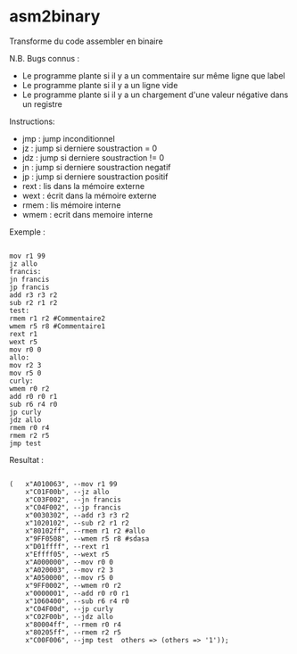 asm2binary
==========

Transforme du code assembler en binaire

N.B.
Bugs connus : 
- Le programme plante  si il y a un commentaire sur même ligne que label
- Le programme plante  si il y a un ligne vide
- Le programme plante  si il y a un chargement d'une valeur négative dans un registre

Instructions:
- jmp : jump inconditionnel	
- jz : jump si derniere soustraction = 0	
- jdz : jump si derniere soustraction != 0
- jn : jump si derniere soustraction negatif	
- jp : jump si derniere soustraction positif
- rext : lis dans la mémoire externe
- wext : écrit dans la mémoire externe
- rmem : lis mémoire interne
- wmem : ecrit dans memoire interne

Exemple : 
<pre><code>
mov r1 99
jz allo
francis:
jn francis
jp francis
add r3 r3 r2
sub r2 r1 r2
test:
rmem r1 r2 #Commentaire2
wmem r5 r8 #Commentaire1
rext r1
wext r5
mov r0 0
allo:
mov r2 3
mov r5 0
curly:
wmem r0 r2
add r0 r0 r1
sub r6 r4 r0
jp curly
jdz allo
rmem r0 r4
rmem r2 r5
jmp test
</code></pre>

Resultat :

<pre><code>
(	x"A010063", --mov r1 99
	x"C01F00b", --jz allo
	x"C03F002", --jn francis
	x"C04F002", --jp francis
	x"0030302", --add r3 r3 r2
	x"1020102", --sub r2 r1 r2
	x"80102ff", --rmem r1 r2 #allo
	x"9FF0508", --wmem r5 r8 #sdasa
	x"D01ffff", --rext r1
	x"Effff05", --wext r5
	x"A000000", --mov r0 0
	x"A020003", --mov r2 3
	x"A050000", --mov r5 0
	x"9FF0002", --wmem r0 r2
	x"0000001", --add r0 r0 r1
	x"1060400", --sub r6 r4 r0
	x"C04F00d", --jp curly
	x"C02F00b", --jdz allo
	x"80004ff", --rmem r0 r4
	x"80205ff", --rmem r2 r5
	x"C00F006", --jmp test	others => (others => '1'));
</code></pre>
	
	